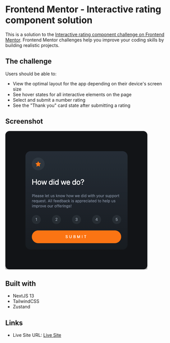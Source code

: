 # Frontend Mentor - Interactive rating component solution

This is a solution to the [Interactive rating component challenge on Frontend Mentor](https://www.frontendmentor.io/challenges/interactive-rating-component-koxpeBUmI). Frontend Mentor challenges help you improve your coding skills by building realistic projects.

## The challenge

Users should be able to:

- View the optimal layout for the app depending on their device's screen size
- See hover states for all interactive elements on the page
- Select and submit a number rating
- See the "Thank you" card state after submitting a rating

## Screenshot
![](./screen.png)

## Built with

- NextJS 13
- TailwindCSS
- Zustand

## Links

- Live Site URL: [Live Site](https://fem-interactive-rating-component-scaphyxx.vercel.app/)
